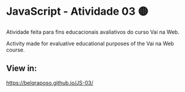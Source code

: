 # JavaScript - Atividade 03 🟡

 <p> Atividade feita para fins educacionais avaliativos do curso Vai na Web.</p>
 <p> Activity made for evaluative educational purposes of the Vai na Web course.</p>
 
 ##
 ## View in:
https://belqraposo.github.io/JS-03/


